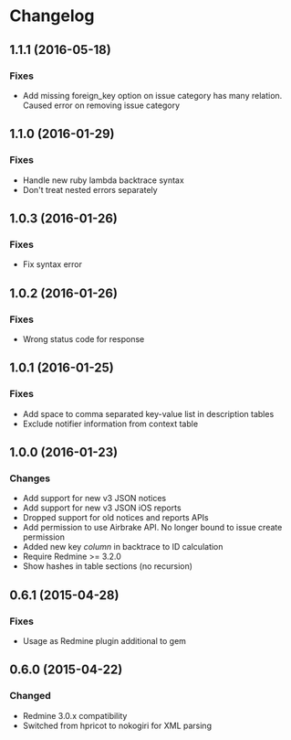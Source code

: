 # Changelog

## 1.1.1 (2016-05-18)
### Fixes
  - Add missing foreign_key option on issue category has many relation. Caused error on removing issue category

## 1.1.0 (2016-01-29)
### Fixes
  - Handle new ruby lambda backtrace syntax
  - Don't treat nested errors separately

## 1.0.3 (2016-01-26)
### Fixes
  - Fix syntax error

## 1.0.2 (2016-01-26)
### Fixes
  - Wrong status code for response

## 1.0.1 (2016-01-25)
### Fixes
  - Add space to comma separated key-value list in description tables
  - Exclude notifier information from context table

## 1.0.0 (2016-01-23)
### Changes
  - Add support for new v3 JSON notices
  - Add support for new v3 JSON iOS reports
  - Dropped support for old notices and reports APIs
  - Add permission to use Airbrake API. No longer bound to issue create permission
  - Added new key *column* in backtrace to ID calculation
  - Require Redmine >= 3.2.0
  - Show hashes in table sections (no recursion)

## 0.6.1 (2015-04-28)
### Fixes
  - Usage as Redmine plugin additional to gem

## 0.6.0 (2015-04-22)
### Changed
  - Redmine 3.0.x compatibility
  - Switched from hpricot to nokogiri for XML parsing

